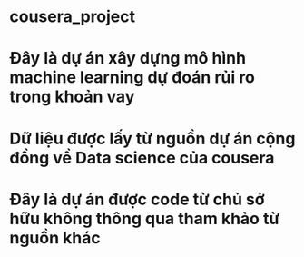 # cousera_project

# Đây là dự án xây dựng mô hình machine learning dự đoán rủi ro trong khoản vay
# Dữ liệu được lấy từ nguồn dự án cộng đồng về Data science của cousera
# Đây là dự án được code từ chủ sở hữu không thông qua tham khảo từ nguồn khác
